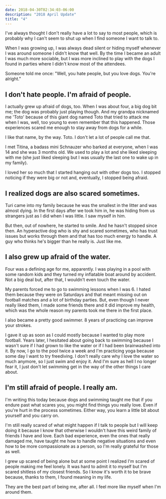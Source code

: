 ```yaml
---
date: 2018-04-30T02:34:03-06:00
description: "2018 April Update"
title: "4"
---
```


I've always thought I don't really have a lot to say to most people, which is
probably why I can't seem to shut up when I find someone I want to talk to.

When I was growing up, I was always dead silent or hiding myself whenever I was
around someone I didn't know that well. By the time I became an adult I was much
more sociable, but I was more inclined to play with the dogs I found in parties
where I didn't know most of the attendees.

Someone told me once: "Well, you hate people, but you love dogs. You're
alright."

I don't hate people. I'm afraid of people.
------------------------------------------

I actually grew up afraid of dogs, too. When I was about four, a big dog bit me;
the dog was probably just playing though. And my grandpa nicknamed me 'Toto'
because of this giant dog named Toto that tried to attack me when I was, well,
too young to even remember that this happened. Those experiences scared me
enough to stay away from dogs for a while.

I like that name, by the way. Toto. I don't let a lot of people call me that.

I met Titina, a badass mini Schnauzer who barked at everyone, when I was 14 and
she was 3 months old. We used to play a lot and she liked sleeping with me (she
just liked sleeping but I was usually the last one to wake up in my family).

I loved her so much that I started hanging out with other dogs too. I stopped
noticing if they were big or not and, eventually, I stopped being afraid.

I realized dogs are also scared sometimes.
------------------------------------------

Turi came into my family because he was the smallest in the litter and was
almost dying. In the first days after we took him in, he was hiding from us
strangers just as I did when I was little. I saw myself in him.

But then, out of nowhere, he started to smile. And he hasn't stopped since then.
An hyperactive dog who is shy and scared sometimes, who has trust issues but
works through them and that has too much energy to handle. A guy who thinks he's
bigger than he really is. Just like me.

I also grew up afraid of the water.
-----------------------------------

Four was a defining age for me, apparently. I was playing in a pool with some
random kids and they turned my inflatable boat around by accident. Not a big
deal but, after that, I wouldn't even touch the water.

My parents forced me to go to swimming lessons when I was 6. I hated them
because they were on Saturdays and that meant missing out on football matches
and a lot of birthday parties. But, even though I never really liked them, I
made some friends there and it did improve my health, which was the whole reason
my parents took me there in the first place.

I also became a pretty good swimmer. 8 years of practicing can improve your
strokes.

I gave it up as soon as I could mostly because I wanted to play more football.
Years later, I hesitated about going back to swimming because I wasn't sure if I
had grown to like the water or if I had been brainwashed into it. By now, I go
to the pool twice a week and I'm practicing yoga because some day I want to try
freediving. I don't really care why I love the water so much anymore, so I just
swim and enjoy it. And I'm sure as hell I no longer fear it, I just don't let
swimming get in the way of the other things I care about.

I'm still afraid of people. I really am.
----------------------------------------

I'm writing this today because dogs and swimming taught me that if you endure
past what scares you, you might find things you really love. Even if you're hurt
in the process sometimes. Either way, you learn a little bit about yourself and
you carry on.

I'm still really scared of what might happen if I talk to people but I will keep
doing it because I know that otherwise I wouldn't have this weird family of
friends I have and love. Each bad experience, even the ones that really damaged
me, have taught me how to handle negative situations and even how to be more
compassionate as a person, so I'm really grateful for those as well.

I grew up scared of being alone but at some point I realized I'm scared of
people making me feel lonely. It was hard to admit it to myself but I'm scared
shitless of my closest friends. So I know it's worth it to be brave because,
thanks to them, I found meaning in my life.

They are the best part of being me, after all. I feel more like myself when I'm
around them.
